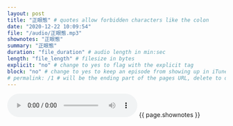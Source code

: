 ```yaml
---
layout: post
title: "正眼態" # quotes allow forbidden characters like the colon
date: "2020-12-22 10:09:54"
file: "/audio/正眼態.mp3"
shownotes: "正眼態"
summary: "正眼態"
duration: "file_duration" # audio length in min:sec
length: "file_length" # filesize in bytes
explicit: "no" # change to yes to flag with the explicit tag
block: "no" # change to yes to keep an episode from showing up in iTunes
# permalink: /1 # will be the ending part of the pages URL, delete to default to the title
---
```


<audio controls>
<source src="{{site.url}}{{site.baseurl}}{{ page.file }}" type="audio/x-mp3">
Your browser does not support the audio element.
</audio>
{{ page.shownotes }}
